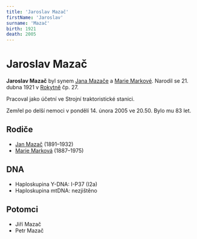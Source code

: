 ```yaml
---
title: 'Jaroslav Mazač'
firstName: 'Jaroslav'
surname: 'Mazač'
birth: 1921
death: 2005
---
```


# Jaroslav Mazač

**Jaroslav Mazač** byl synem [Jana Mazače](mazac-jan-1891.md) a [Marie Markové](markova-marie-1887.md). Narodil se 21. dubna 1921 v [Rokytně](https://cs.wikipedia.org/wiki/Rokytno_(Rokytnice_nad_Jizerou)) čp. 27.

Pracoval jako účetní ve Strojní traktoristické stanici.

Zemřel po delší nemoci v pondělí 14. února 2005 ve 20.50. Bylo mu 83 let.


## Rodiče

- [Jan Mazač](mazac-jan-1891.md) (1891–1932)
- [Marie Marková](markova-marie-1887.md) (1887–1975)


## DNA

- Haploskupina Y-DNA: I-P37 (I2a)
- Haploskupina mtDNA: nezjištěno


## Potomci

- Jiří Mazač
- Petr Mazač
